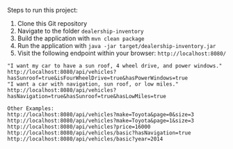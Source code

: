Steps to run this project:

1. Clone this Git repository
2. Navigate to the folder `dealership-inventory`
3. Build the application with `mvn clean package`
4. Run the application with `java -jar target/dealership-inventory.jar`
5. Visit the following endpoint within your browser: `http://localhost:8080/`

```
"I want my car to have a sun roof, 4 wheel drive, and power windows."
http://localhost:8080/api/vehicles?hasSunroof=true&isFourWheelDrive=true&hasPowerWindows=true
"I want a car with navigation, sun roof, or low miles."
http://localhost:8080/api/vehicles?hasNavigation=true&hasSunroof=true&hasLowMiles=true

Other Examples:
http://localhost:8080/api/vehicles?make=Toyota&page=0&size=3
http://localhost:8080/api/vehicles?make=Toyota&page=1&size=3
http://localhost:8080/api/vehicles?price=16000
http://localhost:8080/api/vehicles/basic?hasNavigation=true
http://localhost:8080/api/vehicles/basic?year=2014
```
